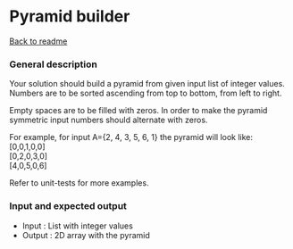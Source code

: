 # Pyramid builder #

[Back to readme](/README.md)

### General description ###

Your solution should build a pyramid from given input list of integer values.
Numbers are to be sorted ascending from top to bottom, from left to right.

Empty spaces are to be filled with zeros. 
In order to make the pyramid symmetric input numbers should alternate with zeros.

For example, for input A={2, 4, 3, 5, 6, 1} the pyramid will look like:  
        [0,0,1,0,0]  
        [0,2,0,3,0]  
        [4,0,5,0,6]  

Refer to unit-tests for more examples.

### Input and expected output ###
* Input : List with integer values
* Output : 2D array with the pyramid 